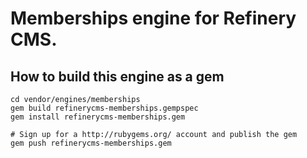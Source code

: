 # Memberships engine for Refinery CMS.

## How to build this engine as a gem

    cd vendor/engines/memberships
    gem build refinerycms-memberships.gempspec
    gem install refinerycms-memberships.gem
    
    # Sign up for a http://rubygems.org/ account and publish the gem
    gem push refinerycms-memberships.gem